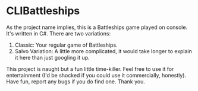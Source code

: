 # CLIBattleships

As the project name implies, this is a Battleships game played on console. It's written in C#. There are two variations:
1) Classic: Your regular game of Battleships.
2) Salvo Variation: A little more complicated, it would take longer to explain it here than just googling it up.

This project is naught but a fun little time-killer. Feel free to use it for entertainment (I'd be shocked if you could use it commercially, honestly).
Have fun, report any bugs if you do find one.
Thank you.
